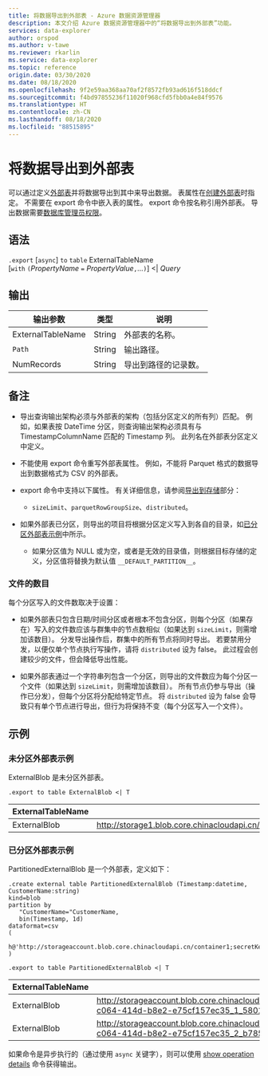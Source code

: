```yaml
---
title: 将数据导出到外部表 - Azure 数据资源管理器
description: 本文介绍 Azure 数据资源管理器中的“将数据导出到外部表”功能。
services: data-explorer
author: orspod
ms.author: v-tawe
ms.reviewer: rkarlin
ms.service: data-explorer
ms.topic: reference
origin.date: 03/30/2020
ms.date: 08/18/2020
ms.openlocfilehash: 9f2e59aa368aa70af2f8572fb93ad616f518ddcf
ms.sourcegitcommit: f4bd97855236f11020f968cfd5fbb0a4e84f9576
ms.translationtype: HT
ms.contentlocale: zh-CN
ms.lasthandoff: 08/18/2020
ms.locfileid: "88515895"
---
```

# <a name="export-data-to-an-external-table"></a>将数据导出到外部表

可以通过定义[外部表](../externaltables.md)并将数据导出到其中来导出数据。
表属性在[创建外部表](../external-tables-azurestorage-azuredatalake.md#create-or-alter-external-table)时指定。 不需要在 export 命令中嵌入表的属性。 export 命令按名称引用外部表。 导出数据需要[数据库管理员权限](../access-control/role-based-authorization.md)。

## <a name="syntax"></a>语法

`.export` [`async`] `to` `table` ExternalTableName <br>
[`with` `(`*PropertyName* `=` *PropertyValue*`,`...`)`] <| *Query*

## <a name="output"></a>输出

|输出参数 |类型 |说明
|---|---|---
|ExternalTableName  |String |外部表的名称。
|`Path`|String|输出路径。
|NumRecords|String| 导出到路径的记录数。

## <a name="notes"></a>备注

* 导出查询输出架构必须与外部表的架构（包括分区定义的所有列）匹配。 例如，如果表按 DateTime 分区，则查询输出架构必须具有与 TimestampColumnName 匹配的 Timestamp 列。 此列名在外部表分区定义中定义。

* 不能使用 export 命令重写外部表属性。
 例如，不能将 Parquet 格式的数据导出到数据格式为 CSV 的外部表。

* export 命令中支持以下属性。 有关详细信息，请参阅[导出到存储](export-data-to-storage.md)部分： 
   * `sizeLimit`、`parquetRowGroupSize`、`distributed`。

* 如果外部表已分区，则导出的项目将根据分区定义写入到各自的目录，如[已分区外部表示例](#partitioned-external-table-example)中所示。 
  * 如果分区值为 NULL 或为空，或者是无效的目录值，则根据目标存储的定义，分区值将替换为默认值 `__DEFAULT_PARTITION__`。 

### <a name="number-of-files"></a>文件的数目

每个分区写入的文件数取决于设置：
 * 如果外部表只包含日期/时间分区或者根本不包含分区，则每个分区（如果存在）写入的文件数应该与群集中的节点数相似（如果达到 `sizeLimit`，则需增加该数目）。 分发导出操作后，群集中的所有节点将同时导出。 若要禁用分发，以便仅单个节点执行写操作，请将 `distributed` 设为 false。 此过程会创建较少的文件，但会降低导出性能。

* 如果外部表通过一个字符串列包含一个分区，则导出的文件数应为每个分区一个文件（如果达到 `sizeLimit`，则需增加该数目）。 所有节点仍参与导出（操作已分发），但每个分区将分配给特定节点。 将 `distributed` 设为 false 会导致只有单个节点进行导出，但行为将保持不变（每个分区写入一个文件）。

## <a name="examples"></a>示例

### <a name="non-partitioned-external-table-example"></a>未分区外部表示例

ExternalBlob 是未分区外部表。 

```kusto
.export to table ExternalBlob <| T
```

|ExternalTableName|`Path`|NumRecords|
|---|---|---|
|ExternalBlob|http://storage1.blob.core.chinacloudapi.cn/externaltable1cont1/1_58017c550b384c0db0fea61a8661333e.csv|10|

### <a name="partitioned-external-table-example"></a>已分区外部表示例

PartitionedExternalBlob 是一个外部表，定义如下： 

```kusto
.create external table PartitionedExternalBlob (Timestamp:datetime, CustomerName:string) 
kind=blob
partition by 
   "CustomerName="CustomerName,
   bin(Timestamp, 1d)
dataformat=csv
( 
   h@'http://storageaccount.blob.core.chinacloudapi.cn/container1;secretKey'
)
```

```kusto
.export to table PartitionedExternalBlob <| T
```

|ExternalTableName|`Path`|NumRecords|
|---|---|---|
|ExternalBlob|http://storageaccount.blob.core.chinacloudapi.cn/container1/CustomerName=customer1/2019/01/01/fa36f35c-c064-414d-b8e2-e75cf157ec35_1_58017c550b384c0db0fea61a8661333e.csv|10|
|ExternalBlob|http://storageaccount.blob.core.chinacloudapi.cn/container1/CustomerName=customer2/2019/01/01/fa36f35c-c064-414d-b8e2-e75cf157ec35_2_b785beec2c004d93b7cd531208424dc9.csv|10|

如果命令是异步执行的（通过使用 `async` 关键字），则可以使用 [show operation details](../operations.md#show-operation-details) 命令获得输出。
